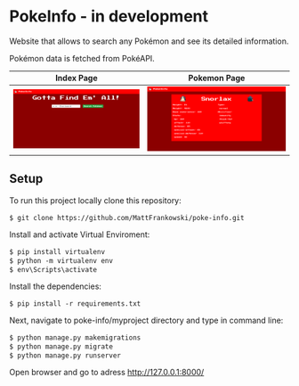 # PokeInfo - in development
Website that allows to search any Pokémon and see its detailed information.

Pokémon data is fetched from PokéAPI.

|                     Index Page                     |                    Pokemon Page                    |
| -------------------------------------------------- | -------------------------------------------------- |
|        <img src="screenshots/index_page.png">      |        <img src="screenshots/pokemon_page.png">      |


## Setup
To run this project locally clone this repository:
```
$ git clone https://github.com/MattFrankowski/poke-info.git
```

Install and activate Virtual Enviroment:
```
$ pip install virtualenv
$ python -m virtualenv env
$ env\Scripts\activate 
```

Install the dependencies:
```
$ pip install -r requirements.txt
```

Next, navigate to poke-info/myproject directory and type in command line:
```
$ python manage.py makemigrations
$ python manage.py migrate
$ python manage.py runserver
```
Open browser and go to adress http://127.0.0.1:8000/
